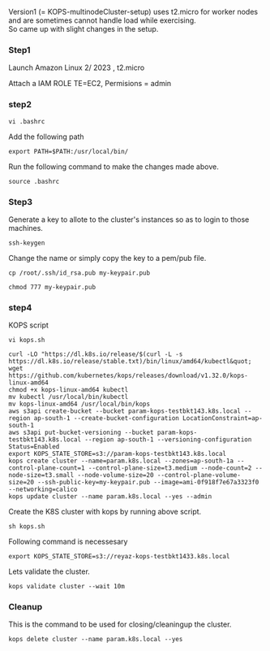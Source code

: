 Version1 (= KOPS-multinodeCluster-setup) uses t2.micro for worker nodes and are sometimes cannot handle load while exercising.  
So came up with slight changes in the setup.  

### Step1 
Launch Amazon Linux 2/ 2023 , t2.micro

Attach a IAM ROLE TE=EC2, Permisions = admin

### step2 
```
vi .bashrc
```
Add the following path
```
export PATH=$PATH:/usr/local/bin/
```

Run the following command to make the changes made above.  
```
source .bashrc
```

### Step3 
Generate a key to allote to the cluster's instances so as to login to those machines.
```
ssh-keygen
```
Change the name or simply copy the key to a pem/pub file.
```
cp /root/.ssh/id_rsa.pub my-keypair.pub
```

```
chmod 777 my-keypair.pub
```

### step4 
KOPS script
```
vi kops.sh
```

```
curl -LO "https://dl.k8s.io/release/$(curl -L -s https://dl.k8s.io/release/stable.txt)/bin/linux/amd64/kubectl&quot;
wget https://github.com/kubernetes/kops/releases/download/v1.32.0/kops-linux-amd64
chmod +x kops-linux-amd64 kubectl
mv kubectl /usr/local/bin/kubectl
mv kops-linux-amd64 /usr/local/bin/kops
aws s3api create-bucket --bucket param-kops-testbkt143.k8s.local --region ap-south-1 --create-bucket-configuration LocationConstraint=ap-south-1
aws s3api put-bucket-versioning --bucket param-kops-testbkt143.k8s.local --region ap-south-1 --versioning-configuration Status=Enabled
export KOPS_STATE_STORE=s3://param-kops-testbkt143.k8s.local
kops create cluster --name=param.k8s.local --zones=ap-south-1a --control-plane-count=1 --control-plane-size=t3.medium --node-count=2 --node-size=t3.small --node-volume-size=20 --control-plane-volume-size=20 --ssh-public-key=my-keypair.pub --image=ami-0f918f7e67a3323f0 --networking=calico
kops update cluster --name param.k8s.local --yes --admin
```

Create the K8S cluster with kops by running above script.
```
sh kops.sh
```

Following command is necessesary 
```
export KOPS_STATE_STORE=s3://reyaz-kops-testbkt1433.k8s.local
```

Lets validate the cluster.
```
kops validate cluster --wait 10m
```


### Cleanup 
This is the command to be used for closing/cleaningup the cluster.  
```
kops delete cluster --name param.k8s.local --yes
```
